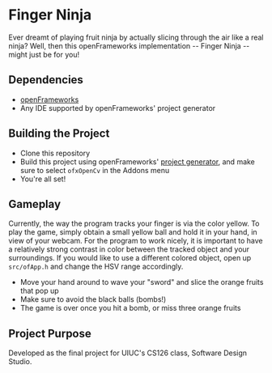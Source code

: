 # Finger Ninja

Ever dreamt of playing fruit ninja by actually slicing through the air like a real ninja? Well, then this openFrameworks
implementation -- Finger Ninja -- might just be for you!

## Dependencies

* [openFrameworks](https://openframeworks.cc/)
* Any IDE supported by openFrameworks' project generator

## Building the Project

* Clone this repository
* Build this project using openFrameworks' [project generator](https://openframeworks.cc/learning/01_basics/create_a_new_project/), and make sure to select `ofxOpenCv` in the Addons menu
* You're all set!

## Gameplay

Currently, the way the program tracks your finger is via the color yellow. To play the game, simply obtain a small yellow
ball and hold it in your hand, in view of your webcam. For the program to work nicely, it is important to have a relatively 
strong contrast in color between the tracked object and your surroundings. If you would like to use a different colored 
object, open up `src/ofApp.h` and change the HSV range accordingly.

* Move your hand around to wave your "sword" and slice the orange fruits that pop up
* Make sure to avoid the black balls (bombs!)
* The game is over once you hit a bomb, or miss three orange fruits

## Project Purpose

Developed as the final project for UIUC's CS126 class, Software Design Studio.
